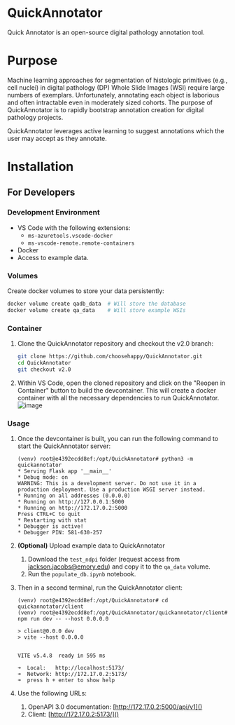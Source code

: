 # QuickAnnotator
Quick Annotator is an open-source digital pathology annotation tool.

# Purpose
Machine learning approaches for segmentation of histologic primitives (e.g., cell nuclei) in digital pathology (DP) Whole Slide Images (WSI) require large numbers of exemplars. Unfortunately, annotating each object is laborious and often intractable even in moderately sized cohorts. The purpose of QuickAnnotator is to rapidly bootstrap annotation creation for digital pathology projects. 

QuickAnnotator leverages active learning to suggest annotations which the user may accept as they annotate.

# Installation
## For Developers
### Development Environment
- VS Code with the following extensions:
    - `ms-azuretools.vscode-docker`
    - `ms-vscode-remote.remote-containers`
- Docker
- Access to example data.

### Volumes
Create docker volumes to store your data persistently:
```bash
docker volume create qadb_data  # Will store the database
docker volume create qa_data    # Will store example WSIs
```


### Container
1. Clone the QuickAnnotator repository and checkout the v2.0 branch:
    ```bash
    git clone https://github.com/choosehappy/QuickAnnotator.git
    cd QuickAnnotator
    git checkout v2.0
    ```

2. Within VS Code, open the cloned repository and click on the "Reopen in Container" button to build the devcontainer. This will create a docker container with all the necessary dependencies to run QuickAnnotator.
![image](https://github.com/user-attachments/assets/b776577f-a4c2-4eb8-858c-c603ac20cc6d)


### Usage
1. Once the devcontainer is built, you can run the following command to start the QuickAnnotator server:
    ```
    (venv) root@e4392ecdd8ef:/opt/QuickAnnotator# python3 -m quickannotator
    * Serving Flask app '__main__'
    * Debug mode: on
    WARNING: This is a development server. Do not use it in a production deployment. Use a production WSGI server instead.
    * Running on all addresses (0.0.0.0)
    * Running on http://127.0.0.1:5000
    * Running on http://172.17.0.2:5000
    Press CTRL+C to quit
    * Restarting with stat
    * Debugger is active!
    * Debugger PIN: 581-630-257
    ``` 

2. **(Optional)** Upload example data to QuickAnnotator
    1. Download the `test_ndpi` folder (request access from jackson.jacobs@emory.edu) and copy it to the `qa_data` volume.
    1. Run the `populate_db.ipynb` notebook.


3. Then in a second terminal, run the QuickAnnotator client:
    ```
    (venv) root@e4392ecdd8ef:/opt/QuickAnnotator# cd quickannotator/client
    (venv) root@e4392ecdd8ef:/opt/QuickAnnotator/quickannotator/client# npm run dev -- --host 0.0.0.0

    > client@0.0.0 dev
    > vite --host 0.0.0.0


    VITE v5.4.8  ready in 595 ms

    ➜  Local:   http://localhost:5173/
    ➜  Network: http://172.17.0.2:5173/
    ➜  press h + enter to show help
    ```

4. Use the following URLs:
    1. OpenAPI 3.0 documentation: [http://172.17.0.2:5000/api/v1]()
    2. Client: [http://172.17.0.2:5173/]()

